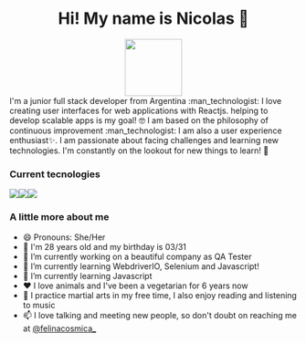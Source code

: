 <h1 align=center>Hi! My name is Nicolas 👋</h1>
<div id="header" align="center">
  <img src="https://media.giphy.com/media/M9gbBd9nbDrOTu1Mqx/giphy.gif" width="100"/>
</div>
I'm a junior full stack developer from Argentina :man_technologist:  
I love creating user interfaces for web applications with Reactjs. helping to develop scalable apps is my goal! 🤓
I am based on the philosophy of continuous improvement :man_technologist:  
I am also a user experience enthusiast✨.  
I am passionate about facing challenges and learning new technologies.  
I'm constantly on the lookout for new things to learn!  🧠

### Current tecnologies
<img src=https://img.shields.io/badge/-HTML-blue /><img src=https://img.shields.io/badge/-CSS-brightgreen /><img src=https://img.shields.io/badge/-Javascript-yellow />

### A little more about me
- 😄 Pronouns: She/Her
- 🎂 I'm 28 years old and my birthday is 03/31
- 🔭 I’m currently working on a beautiful company as QA Tester
- 🌱 I’m currently learning WebdriverIO, Selenium and Javascript!
- 🌱 I’m currently learning Javascript
- ❤️ I love animals and I've been a vegetarian for 6 years now
- 🥋 I practice martial arts in my free time, I also enjoy reading and listening to music
- 📫 I love talking and meeting new people, so don't doubt on reaching me at [@felinacosmica_](https://www.instagram.com/felinacosmica_/)
